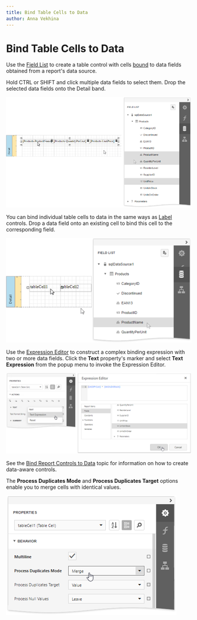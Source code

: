 ```yaml
---
title: Bind Table Cells to Data
author: Anna Vekhina
---
```

# Bind Table Cells to Data

Use the [Field List](../../report-designer-tools/ui-panels/field-list.md) to create a table control with cells [bound](../../bind-to-data/bind-controls-to-data-expression-bindings.md) to data fields obtained from a report's data source. 

Hold CTRL or SHIFT and click multiple data fields to select them. Drop the selected data fields onto the Detail band.

![](../../../../images/eurd-web-table-control-drop-fields-from-field-list.png)

You can bind individual table cells to data in the same ways as [Label](../use-basic-report-controls/label.md) controls. Drop a data field onto an existing cell to bind this cell to the corresponding field.

![](../../../../images/eurd-web-bind-existing-table-cell-to-data.png)

Use the [Expression Editor](../../report-designer-tools/expression-editor.md) to construct a complex binding expression with two or more data fields. Click the **Text** property's marker and select **Text Expression** from the popup menu to invoke the Expression Editor.

![](../../../../images/eurd-web-table-cell-expression.png)

See the [Bind Report Controls to Data](../../bind-to-data/bind-controls-to-data-expression-bindings.md) topic for information on how to create data-aware controls.

The **Process Duplicates Mode** and **Process Duplicates Target** options enable you to merge cells with identical values.

![](../../../../images/eurd-web-table-cell-process-duplicates-mode.png)

